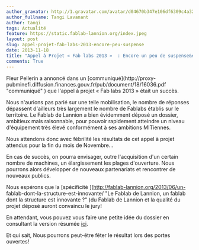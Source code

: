 ```yaml
---
author_gravatar: http://1.gravatar.com/avatar/d04670b347e106df6309c4a3235f00b9?s=96&d=mm&r=g
author_fullname: Tangi Lavanant
author: tangi
tags: Actualité
feature: https://static.fablab-lannion.org/index.jpeg
layout: post
slug: appel-projet-fab-labs-2013-encore-peu-suspense
date: 2013-11-18
title: "Appel à Projet « Fab labs 2013 »  : Encore un peu de suspense&#8230;"
comments: True
---
```

Fleur Pellerin a annoncé dans un [communiqué](http://proxy-
pubminefi.diffusion.finances.gouv.fr/pub/document/18/16036.pdf "communiqué" )
que l'appel à projet « Fab labs 2013 » était un succès.

Nous n'aurions pas parié sur une telle mobilisation, le nombre de réponses
dépassent d'ailleurs très largement le nombre de Fablabs établis sur le
territoire. Le Fablab de Lannion a bien évidemment déposé un dossier,
ambitieux mais raisonnable, pour pouvoir rapidement atteindre un niveau
d'équipement très élevé conformément à ses ambitions MITiennes.

Nous attendons donc avec fébrilité les résultats de cet appel à projet
attendus pour la fin du mois de Novembre…

En cas de succès, on pourra envisager, outre l'acquisition d'un certain nombre
de machines, un élargissement les plages d'ouverture. Nous pourrons alors
développer de nouveaux partenariats et rencontrer de nouveaux publics.

Nous espérons que la [spécificité ](http://fablab-lannion.org/2013/06/un-
fablab-dont-la-structure-est-innovante/ "Le Fablab de Lannion, un fablab dont
la structure est innovante ?" )du Fablab de Lannion et la qualité du projet
déposé auront convaincu le jury!

En attendant, vous pouvez vous faire une petite idée du dossier en consultant
la version résumée [ici](http://fablab-lannion.org/?p=9453).

Et qui sait, Nous pourrons peut-être fêter le résultat lors des portes
ouvertes!


